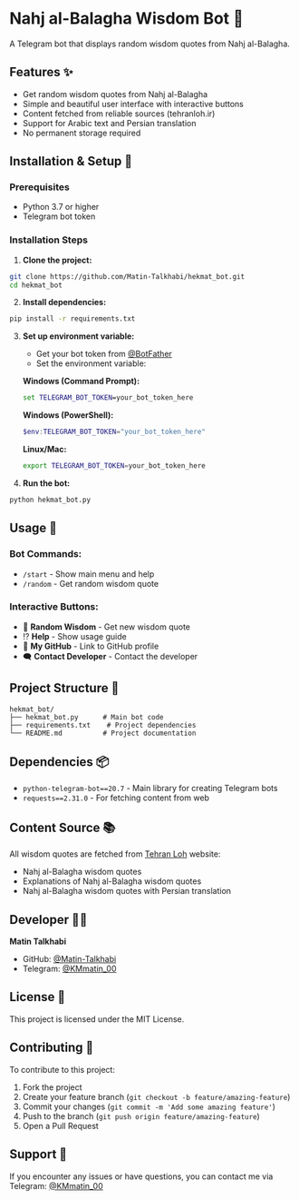 # Nahj al-Balagha Wisdom Bot 🤖

A Telegram bot that displays random wisdom quotes from Nahj al-Balagha.

## Features ✨

- Get random wisdom quotes from Nahj al-Balagha
- Simple and beautiful user interface with interactive buttons
- Content fetched from reliable sources (tehranloh.ir)
- Support for Arabic text and Persian translation
- No permanent storage required

## Installation & Setup 🚀

### Prerequisites
- Python 3.7 or higher
- Telegram bot token

### Installation Steps

1. **Clone the project:**
```bash
git clone https://github.com/Matin-Talkhabi/hekmat_bot.git
cd hekmat_bot
```

2. **Install dependencies:**
```bash
pip install -r requirements.txt
```

3. **Set up environment variable:**
   - Get your bot token from [@BotFather](https://t.me/BotFather)
   - Set the environment variable:
   
   **Windows (Command Prompt):**
   ```cmd
   set TELEGRAM_BOT_TOKEN=your_bot_token_here
   ```
   
   **Windows (PowerShell):**
   ```powershell
   $env:TELEGRAM_BOT_TOKEN="your_bot_token_here"
   ```
   
   **Linux/Mac:**
   ```bash
   export TELEGRAM_BOT_TOKEN=your_bot_token_here
   ```

4. **Run the bot:**
```bash
python hekmat_bot.py
```

## Usage 📱

### Bot Commands:
- `/start` - Show main menu and help
- `/random` - Get random wisdom quote

### Interactive Buttons:
- 🎲 **Random Wisdom** - Get new wisdom quote
- ⁉️ **Help** - Show usage guide
- 📄 **My GitHub** - Link to GitHub profile
- 🗨 **Contact Developer** - Contact the developer

## Project Structure 📁

```
hekmat_bot/
├── hekmat_bot.py      # Main bot code
├── requirements.txt    # Project dependencies
└── README.md          # Project documentation
```

## Dependencies 📦

- `python-telegram-bot==20.7` - Main library for creating Telegram bots
- `requests==2.31.0` - For fetching content from web

## Content Source 📚

All wisdom quotes are fetched from [Tehran Loh](https://tehranloh.ir) website:
- Nahj al-Balagha wisdom quotes
- Explanations of Nahj al-Balagha wisdom quotes
- Nahj al-Balagha wisdom quotes with Persian translation

## Developer 👨‍💻

**Matin Talkhabi**
- GitHub: [@Matin-Talkhabi](https://github.com/Matin-Talkhabi)
- Telegram: [@KMmatin_00](https://t.me/KMmatin_00)

## License 📄

This project is licensed under the MIT License.

## Contributing 🤝

To contribute to this project:
1. Fork the project
2. Create your feature branch (`git checkout -b feature/amazing-feature`)
3. Commit your changes (`git commit -m 'Add some amazing feature'`)
4. Push to the branch (`git push origin feature/amazing-feature`)
5. Open a Pull Request

## Support 💬

If you encounter any issues or have questions, you can contact me via Telegram: [@KMmatin_00](https://t.me/KMmatin_00)
